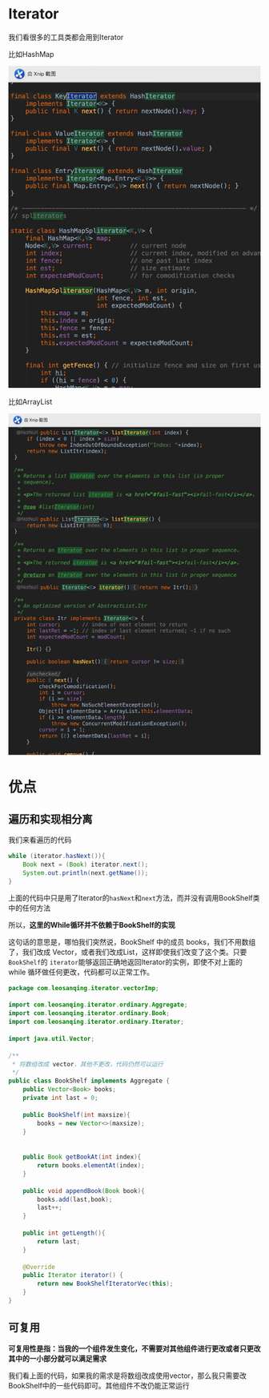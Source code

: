# Iterator

我们看很多的工具类都会用到Iterator

比如HashMap

![](img/Xnip2019-07-16_07-33-11.jpg)

比如ArrayList

![](img/Xnip2019-07-16_07-35-34.jpg)

# 优点

## 遍历和实现相分离

我们来看遍历的代码

```java
while (iterator.hasNext()){
    Book next = (Book) iterator.next();
    System.out.println(next.getName());
}
```

上面的代码中只是用了Iterator的`hasNext`和`next`方法，而并没有调用BookShelf类中的任何方法

所以，**这里的While循环并不依赖于BookShelf的实现**

 这句话的意思是，哪怕我们突然说，BookShelf 中的成员 books，我们不用数组了，我们改成 Vector，或者我们改成List，这样即使我们改变了这个类。只要`BookShelf`的 `iterator`能够返回正确地返回Iterator的实例，即使不对上面的 while 循环做任何更改，代码都可以正常工作。

```java
package com.leosanqing.iterator.vectorImp;

import com.leosanqing.iterator.ordinary.Aggregate;
import com.leosanqing.iterator.ordinary.Book;
import com.leosanqing.iterator.ordinary.Iterator;

import java.util.Vector;

/**
 * 将数组改成 vector，其他不更改，代码仍然可以运行
 */
public class BookShelf implements Aggregate {
    public Vector<Book> books;
    private int last = 0;

    public BookShelf(int maxsize){
        books = new Vector<>(maxsize);
    }


    public Book getBookAt(int index){
        return books.elementAt(index);
    }

    public void appendBook(Book book){
        books.add(last,book);
        last++;
    }

    public int getLength(){
        return last;
    }

    @Override
    public Iterator iterator() {
        return new BookShelfIteratorVec(this);
    }
}

```

## 可复用

**可复用性是指：当我的一个组件发生变化，不需要对其他组件进行更改或者只更改其中的一小部分就可以满足需求**

我们看上面的代码，如果我的需求是将数组改成使用vector，那么我只需要改BookShelf中的一些代码即可。其他组件不改仍能正常运行

